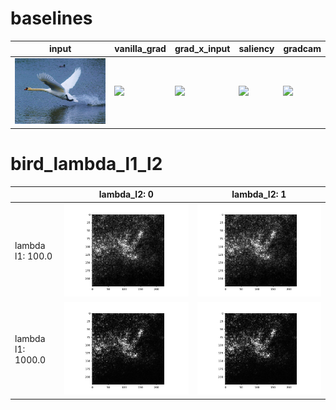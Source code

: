 # baselines
|          input          |             vanilla_grad             |             grad_x_input             |             saliency             |             gradcam             |
|-------------------------|--------------------------------------|--------------------------------------|----------------------------------|---------------------------------|
|![](images/bird/bird.png)|![](images/bird/bird_vanilla_grad.png)|![](images/bird/bird_grad_x_input.png)|![](images/bird/bird_saliency.png)|![](images/bird/bird_gradcam.png)|

# bird_lambda_l1_l2
|                 |           lambda_l2: 0            |           lambda_l2: 1            |
|-----------------|-----------------------------------|-----------------------------------|
|lambda l1: 100.0 |![](images/bird/lambda_l1_l2_0.png)|![](images/bird/lambda_l1_l2_1.png)|
|lambda l1: 1000.0|![](images/bird/lambda_l1_l2_2.png)|![](images/bird/lambda_l1_l2_3.png)|

